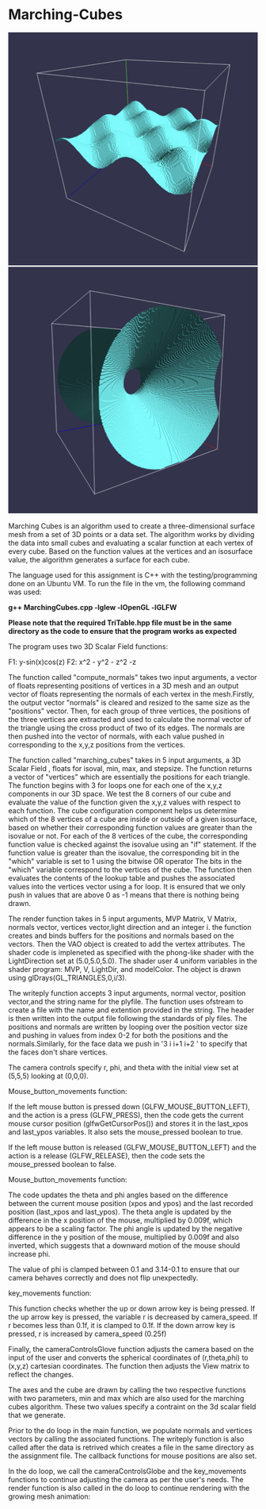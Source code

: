 # Marching-Cubes


![F1](Images/F1.png)
![F2](Images/F2.png)


Marching Cubes is an algorithm used to create a three-dimensional surface mesh from a set of 3D points or a data set. The algorithm works by dividing the data into small cubes and evaluating a scalar function at each vertex of every cube. Based on the function values at the vertices and an isosurface value, the algorithm generates a surface for each cube. 

The language used for this assignment is C++ with the testing/programming done on an Ubuntu VM. To run the file in the vm, the following command was used:

**g++ MarchingCubes.cpp -lglew -lOpenGL -lGLFW**

**Please note that the required TriTable.hpp file must be in the same directory as the code to ensure that the program works as expected**



The program uses two 3D Scalar Field functions:

F1: y-sin(x)cos(z)
F2: x^2 - y^2 - z^2 -z



The function called "compute_normals"  takes two input arguments, a vector of floats representing positions of vertices in a 3D mesh and an output vector of floats representing the normals of each vertex in the mesh.Firstly, the output vector "normals" is cleared and resized to the same size as the "positions" vector. Then, for each group of three vertices, the positions of the three vertices are extracted and used to calculate the normal vector of the triangle using the cross product of two of its edges. The normals are then pushed into the vector of normals, with each value pushed in corresponding to the x,y,z positions from the vertices.



The function called "marching_cubes" takes in 5 input arguments, a 3D Scalar Field , floats for isoval, min, max, and stepsize. The function returns a vector of "vertices" which are essentially the positions for each triangle. The function begins with 3 for loops one for each one of the x,y,z components in our 3D space. We test the 8 corners of our cube and evaluate the value of the function given the x,y,z values with respect to each function. The cube configuration component helps us determine which of the 8 vertices of a cube are inside or outside of a given isosurface, based on whether their corresponding function values are greater than the isovalue or not. For each of the 8 vertices of the cube, the corresponding function value is checked against the isovalue using an "if" statement. If the function value is greater than the isovalue, the corresponding bit in the "which" variable is set to 1 using the bitwise OR operator  The bits in the "which" variable correspond to the vertices of the cube. The function then evaluates the contents of the lookup table and pushes the associated values into the vertices vector using a for loop. It is ensured that we only push in values that are above 0 as -1 means that there is nothing being drawn.


The render function takes in 5 input arguments, MVP Matrix, V Matrix, normals vector, vertices vector,light direction and an integer i. the function creates and binds buffers for the positions and normals based on the vectors. Then the VAO object is created to add the vertex attributes. The shader code is impleneted as specified with the phong-like shader with the LightDirection set at (5.0,5.0,5.0). The shader user 4 uniform variables in the shader program: MVP, V, LightDir, and modelColor. The object is drawn using glDrays(GL_TRIANGLES,0,i/3).


The writeply function accepts 3 input arguments, normal vector, position vector,and the string name for the plyfile. The function uses ofstream to create a file with the name and extention provided in the string. The header is then written into the output file following the standards of ply files. The positions and normals are written by looping over the position vector size and pushing in values from index 0-2 for both the positions and the normals.Similarly, for the face data we push in '3 i i+1 i+2 ' to specify that the faces don't share vertices. 


The camera controls specify r, phi, and theta with the initial view set at (5,5,5) looking at (0,0,0). 

Mouse_button_movements function: 

If the left mouse button is pressed down (GLFW_MOUSE_BUTTON_LEFT), and the action is a press (GLFW_PRESS), then the code gets the current mouse cursor position (glfwGetCursorPos()) and stores it in the last_xpos and last_ypos variables. It also sets the mouse_pressed boolean to true.

If the left mouse button is released (GLFW_MOUSE_BUTTON_LEFT) and the action is a release (GLFW_RELEASE), then the code sets the mouse_pressed boolean to false.


Mouse_button_movements function: 

The code updates the theta and phi angles based on the difference between the current mouse position (xpos and ypos) and the last recorded position (last_xpos and last_ypos). The theta angle is updated by the difference in the x position of the mouse, multiplied by 0.009f, which appears to be a scaling factor. The phi angle is updated by the negative difference in the y position of the mouse, multiplied by 0.009f and also inverted, which suggests that a downward motion of the mouse should increase phi.

The value of phi is clamped between 0.1 and 3.14-0.1 to ensure that our camera behaves correctly and does not flip unexpectedly.


key_movements function:


This function checks whether the up or down arrow key is being pressed. If the up arrow key is pressed, the variable r is decreased by camera_speed. If r becomes less than 0.1f, it is clamped to 0.1f. If the down arrow key is pressed, r is increased by camera_speed (0.25f)


Finally, the cameraControlsGlove function adjusts the camera based on the input of the user and converts the spherical coordinates of (r,theta,phi) to (x,y,z) cartesian coordinates. The function then adjusts the View matrix to reflect the changes.

The axes and the cube are drawn by calling the two respective functions with two parameters, min and max which are also used for the marching cubes algorithm. These two values specify a contraint on the 3d scalar field that we generate. 

Prior to the do loop in the main function, we populate normals and vertices vectors by calling the associated functions. The writeply function is also called after the data is retrived which creates a file in the same directory as the assignment file. The callback functions for mouse positions are also set.


In the do loop, we call the cameraControlsGlobe and the key_movements functions to continue adjusting the camera as per the user's needs. The render function is also called in the do loop to continue rendering with the growing mesh animation:



